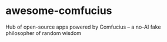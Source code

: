 # awesome-comfucius
Hub of open-source apps powered by Comfucius – a no-AI fake philosopher of random wisdom
